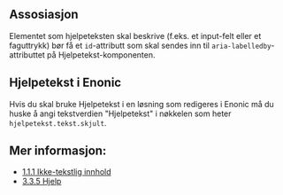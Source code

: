 ## Assosiasjon

Elementet som hjelpeteksten skal beskrive (f.eks. et input-felt eller et faguttrykk) bør få et `id`-attributt som skal sendes inn til `aria-labelledby`-attributtet på Hjelpetekst-komponenten.

## Hjelpetekst i Enonic

Hvis du skal bruke Hjelpetekst i en løsning som redigeres i Enonic må du huske å angi
tekstverdien "Hjelpetekst" i nøkkelen som heter `hjelpetekst.tekst.skjult`.

## Mer informasjon:

- [1.1.1 Ikke-tekstlig innhold](https://uu.difi.no/krav-og-regelverk/wcag-20-standarden/111-ikke-tekstlig-innhold-niva)
- [3.3.5 Hjelp](https://uu.difi.no/krav-og-regelverk/wcag-20-standarden/ikke-lovpalagte-krav/335-hjelp-niva-aaa)